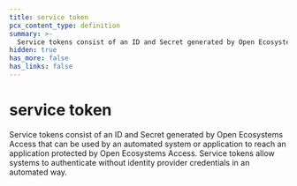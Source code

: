 ```yaml
---
title: service token
pcx_content_type: definition
summary: >-
  Service tokens consist of an ID and Secret generated by Open Ecosystems Access that can be used by an automated system or application to reach an application protected by Open Ecosystems Access. Service tokens allow systems to authenticate without identity provider credentials in an automated way.
hidden: true
has_more: false
has_links: false
---
```


# service token

Service tokens consist of an ID and Secret generated by Open Ecosystems Access that can be used by an automated system or application to reach an application protected by Open Ecosystems Access. Service tokens allow systems to authenticate without identity provider credentials in an automated way.

